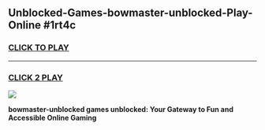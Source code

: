 
## Unblocked-Games-bowmaster-unblocked-Play-Online #1rt4c
<h3>
<a href="https://news.freeplayer.one?title=bowmaster-unblocked&ref=3">CLICK TO PLAY</a></h3>
<hr>

<h3>
<a href="https://news.freeplayer.one?title=bowmaster-unblocked&ref=3">CLICK 2 PLAY</a>
  
</h3>

<a href="https://news.freeplayer.one?title=bowmaster-unblocked&ref=3"><img src="https://clearcache.store/games.png"></a>


**bowmaster-unblocked games unblocked: Your Gateway to Fun and Accessible Online Gaming**
